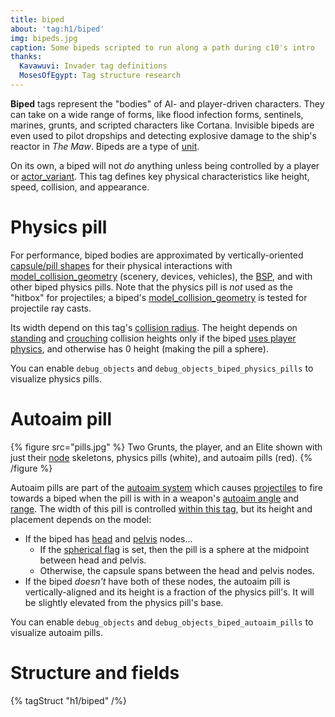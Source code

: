 ```yaml
---
title: biped
about: 'tag:h1/biped'
img: bipeds.jpg
caption: Some bipeds scripted to run along a path during c10's intro
thanks:
  Kavawuvi: Invader tag definitions
  MosesOfEgypt: Tag structure research
---
```

**Biped** tags represent the "bodies" of AI- and player-driven characters. They can take on a wide range of forms, like flood infection forms, sentinels, marines, grunts, and scripted characters like Cortana. Invisible bipeds are even used to pilot dropships and detecting explosive damage to the ship's reactor in _The Maw_. Bipeds are a type of [unit](~).

On its own, a biped will not _do_ anything unless being controlled by a player or [actor_variant](~). This tag defines key physical characteristics like height, speed, collision, and appearance.

# Physics pill
For performance, biped bodies are approximated by vertically-oriented [capsule/pill shapes][wiki-capsule] for their physical interactions with [model_collision_geometry](~) (scenery, devices, vehicles), the [BSP](~scenario_structure_bsp), and with other biped physics pills. Note that the physics pill is _not_ used as the "hitbox" for projectiles; a biped's [model_collision_geometry](~) is tested for projectile ray casts.

Its width depend on this tag's [collision radius](#tag-field-collision-radius). The height depends on [standing](#tag-field-standing-collision-height) and [crouching](#tag-field-standing-collision-height) collision heights only if the biped [uses player physics](#tag-field-biped-flags-uses-player-physics), and otherwise has 0 height (making the pill a sphere).

You can enable `debug_objects` and `debug_objects_biped_physics_pills` to visualize physics pills.

# Autoaim pill
{% figure src="pills.jpg" %}
Two Grunts, the player, and an Elite shown with just their [node](~gbxmodel#nodes) skeletons, physics pills (white), and autoaim pills (red).
{% /figure %}

Autoaim pills are part of the [autoaim system](~weapon#autoaim) which causes [projectiles](~projectile) to fire towards a biped when the pill is with in a weapon's [autoaim angle](~weapon#tag-field-autoaim-angle) and [range](~weapon#tag-field-autoaim-range). The width of this pill is controlled [within this tag](#tag-field-autoaim-width), but its height and placement depends on the model:

* If the biped has [head](~biped#tag-field-head-model-node-index) and [pelvis](~biped#tag-field-pelvis-model-node-index) nodes...
  * If the [spherical flag](#tag-field-biped-flags-spherical) is set, then the pill is a sphere at the midpoint between head and pelvis.
  * Otherwise, the capsule spans between the head and pelvis nodes.
* If the biped _doesn't_ have both of these nodes, the autoaim pill is vertically-aligned and its height is a fraction of the physics pill's. It will be slightly elevated from the physics pill's base.

You can enable `debug_objects` and `debug_objects_biped_autoaim_pills` to visualize autoaim pills.

[wiki-capsule]: https://en.wikipedia.org/wiki/Capsule_(geometry)

# Structure and fields

{% tagStruct "h1/biped" /%}
